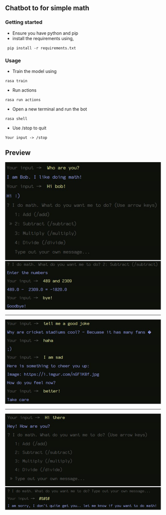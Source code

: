 ## Chatbot to for simple math

### Getting started

 - Ensure you have python and pip
 - install the requirements using,

 ``` shell
  pip install -r requirements.txt
  ```
### Usage

 - Train the model using
  ``` shell
  rasa train
  ```
  - Run actions
  ``` shell
  rasa run actions
  ```
  - Open a new terminal and run the bot
  ``` shell
  rasa shell
  ```
  - Use /stop to quit
  ``` shell
  Your input -> /stop
  ```
## Preview

<img src=".\screenshots\preview1.jpg" margin="20px"></img>
<img src=".\screenshots\preview2.jpg" margin="20px"></img>
 <hr>
<img src=".\screenshots\preview3.jpg" margin="20px"></img>
 <hr>
<img src=".\screenshots\preview4.jpg" margin="20px"></img>
<img src=".\screenshots\preview5.jpg" margin="20px"></img>